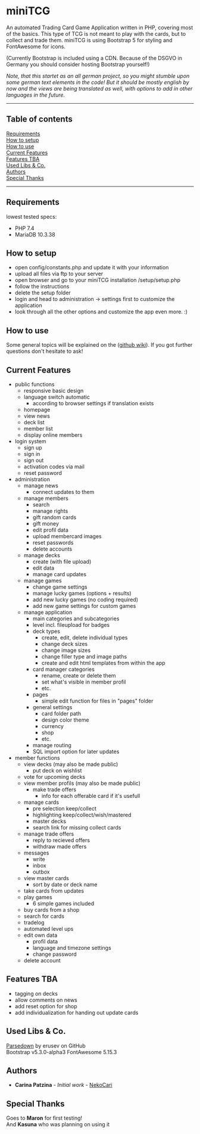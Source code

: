 # miniTCG

An automated Trading Card Game Application written in PHP, covering most of the basics.
This type of TCG is not meant to play with the cards, but to collect and trade them.
miniTCG is using Bootstrap 5 for styling and FontAwesome for icons.

(Currently Bootstrap is included using a CDN. Because of the DSGVO in Germany you should consider hosting Bootstrap yourself!)

*Note, that this startet as an all german project, so you might stumble upon some german text elements in the code! 
But it should be mostly english by now and the views are being translated as well, with options to add in other languages in the future.*



---

## Table of contents
[Requirements](#requirements)  
[How to setup](#how-to-setup)  
[How to use](#how-to-use)  
[Current Features](#current-features)    
[Features TBA](#features-tba)  
[Used Libs & Co.](#used-libs--co)    
[Authors](#authors)  
[Special Thanks](#special-thanks)  

---

## Requirements
lowest tested specs:
* PHP 7.4 
* MariaDB 10.3.38 

## How to setup
* open config/constants.php and update it with your information
* upload all files via ftp to your server
* open browser and go to your miniTCG installation /setup/setup.php
* follow the instructions
* delete the setup folder
* login and head to administration -> settings first to customize the application
* look through all the other options and customize the app even more. :)

## How to use
Some general topics will be explained on the ([github wiki](https://github.com/nekocari/miniTCG/wiki)).
If you got further questions don't hesitate to ask!


## Current Features

* public functions
  * responsive basic design
  * language switch automatic
  	* according to browser settings if translation exists
  * homepage
  * view news
  * deck list
  * member list
  * display online members
* login system
  * sign up
  * sign in
  * sign out
  * activation codes via mail
  * reset password
* administration
  * manage news
    * connect updates to them
  * manage members
    * search
    * manage rights 
    * gift random cards
    * gift money
    * edit profil data
    * upload membercard images
    * reset passwords
    * delete accounts
  * manage decks
    * create (with file upload)
    * edit data
    * manage card updates
  * manage games
    * change game settings
    * manage lucky games (options + results)
    * add new lucky games (no coding required)
    * add new game settings for custom games
  * manage application
    * main categories and subcategories
    * level incl. fileupload for badges
    * deck types
      * create, edit, delete individual types
      * change deck sizes
      * change image sizes
      * change filler type and image paths
      * create and edit html templates from within the app
    * card manager categories
      * rename, create or delete them
      * set what's visible in member profil
      * etc.
    * pages
      * simple edit function for files in "pages" folder 
    * general settings 
      * card folder path
      * design color theme
      * currency  
      * shop 
      * etc.
  	* manage routing
  	* SQL import option for later updates
* member functions
  * view decks (may also be made public)
    * put deck on wishlist
  * vote for upcoming decks
  * view member profils (may also be made public)
  	* make trade offers
  		* info for each offerable card if it's usefull
  * manage cards
  	* pre selection keep/collect
  	* highlighting keep/collect/wish/mastered
  	* master decks
  	* search link for missing collect cards
  * manage trade offers
  	* reply to recieved offers
  	* withdraw made offers
  * messages
  	* write 
  	* inbox
  	* outbox
  * view master cards
  	* sort by date or deck name
  * take cards from updates
  * play games
  	* 6 simple games included
  * buy cards from a shop
  * search for cards
  * tradelog
  * automated level ups
  * edit own data
  	* profil data
  	* language and timezone settings
  	* change password
  * delete account

   
## Features TBA
* tagging on decks
* allow comments on news
* add reset option for shop
* add individualization for handing out update cards


## Used Libs & Co.
[Parsedown](https://github.com/erusev/parsedown) by erusev on GitHub  
Bootstrap v5.3.0-alpha3 
FontAwesome 5.15.3 

## Authors

* **Carina Patzina** - *Initial work* - [NekoCari](https://github.com/nekocari)


## Special Thanks
Goes to **Maron** for first testing!  
And **Kasuna** who was planning on using it
